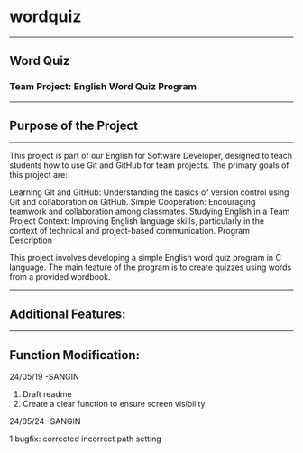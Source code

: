 # wordquiz

---

## Word Quiz
### Team Project: English Word Quiz Program



---

## Purpose of the Project


---

This project is part of our English for Software Developer, designed to teach students how to use Git and GitHub for team projects. The primary goals of this project are:

Learning Git and GitHub: Understanding the basics of version control using Git and collaboration on GitHub.
Simple Cooperation: Encouraging teamwork and collaboration among classmates.
Studying English in a Team Project Context: Improving English language skills, particularly in the context of technical and project-based communication.
Program Description


This project involves developing a simple English word quiz program in C language. The main feature of the program is to create quizzes using words from a provided wordbook.



---
## Additional Features:




---
## Function Modification:

24/05/19 -SANGIN
1. Draft readme
2. Create a clear function to ensure screen visibility


24/05/24 -SANGIN

1.bugfix: corrected incorrect path setting
